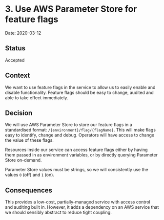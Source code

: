 # 3. Use AWS Parameter Store for feature flags

Date: 2020-03-12

## Status

Accepted

## Context

We want to use feature flags in the service to allow us to easily enable and disable functionality. Feature flags should be easy to change, audited and able to take effect immediately.

## Decision

We will use AWS Parameter Store to store our feature flags in a standardised format: `/{environment}/flag/{flagName}`. This will make flags easy to identify, change and debug. Operators will have access to change the value of these flags.

Resources inside our service can access feature flags either by having them passed in as environment variables, or by directly querying Parameter Store on-demand.

Parameter Store values must be strings, so we will consistently use the values `0` (off) and `1` (on).

## Consequences

This provides a low-cost, partially-managed service with access control and auditing built in. However, it adds a dependency on an AWS service that we should sensibly abstract to reduce tight coupling.

